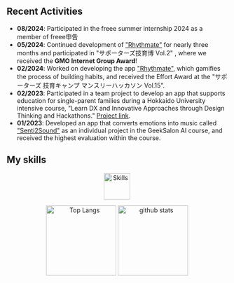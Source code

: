 ## Recent Activities
- **08/2024**: Participated in the freee summer internship 2024 as a member of freee申告
- **05/2024**: Continued development of ["Rhythmate"](https://github.com/ayanami77/Rhythmate-Web) for nearly three months and participated in "サポーターズ技育博 Vol.2" , where we received the **GMO Internet Group Award**!
- **02/2024**: Worked on developing the app ["Rhythmate"](https://github.com/ayanami77/Rhythmate-Web), which gamifies the process of building habits, and received the Effort Award at the "サポーターズ 技育キャンプ マンスリーハッカソン Vol.15".
- **02/2023**: Participated in a team project to develop an app that supports education for single-parent families during a Hokkaido University intensive course, "Learn DX and Innovative Approaches through Design Thinking and Hackathons." [Project link](https://github.com/dyoshyy/hackathon_team_nature).
- **01/2023**: Developed an app that converts emotions into music called ["Senti2Sound"](https://github.com/dyoshyy/Senti2Sound) as an individual project in the GeekSalon AI course, and received the highest evaluation within the course.

## My skills
<p align="center"> 
  <img alt="Skills" height="60px" src="https://skillicons.dev/icons?i=python,tensorflow,pytorch,flask,go,ts,react,nodejs,express,prisma" />
</p>
<p align="center"> 
  <img alt="Top Langs" height="160px" src="https://github-readme-stats.vercel.app/api/top-langs/?username=dyoshyy&layout=compact&show_icons=true&theme=onedark" />
  <img alt="github stats" height="160px" src="https://github-readme-stats.vercel.app/api?username=dyoshyy&theme=onedark&show_icons=ture" />
</p>




